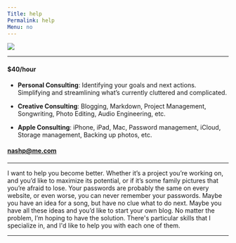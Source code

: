 ```yaml
---
Title: help
Permalink: help
Menu: no
---
```


![](https://i.imgur.com/lPXvuPL.jpg)

---- 

#### **$40/hour**

- **Personal Consulting**: Identifying your goals and next actions. Simplifying and streamlining what’s currently cluttered and complicated.

- **Creative Consulting**: Blogging, Markdown, Project Management, Songwriting, Photo Editing, Audio Engineering, etc.

- **Apple Consulting**: iPhone, iPad, Mac, Password management, iCloud, Storage management, Backing up photos, etc.


#### [nashp@me.com](mailto:nashp@me.com)

---- 

I want to help you become better. Whether it’s a project you’re working on, and you’d like to maximize its potential, or if it’s some family pictures that you’re afraid to lose. Your passwords are probably the same on every website, or even worse, you can never remember your passwords. Maybe you have an idea for a song, but have no clue what to do next. Maybe you have all these ideas and you’d like to start your own blog. No matter the problem, I’m hoping to have the solution. There's particular skills that I specialize in, and I'd like to help you with each one of them.

---- 

<!-- Calendly inline widget begin -->
<div class="calendly-inline-widget" data-url="https://calendly.com/nashpitre/help" style="min-width:320px;height:580px;"></div>
<script type="text/javascript" src="https://assets.calendly.com/assets/external/widget.js"></script>
<!-- Calendly inline widget end -->
